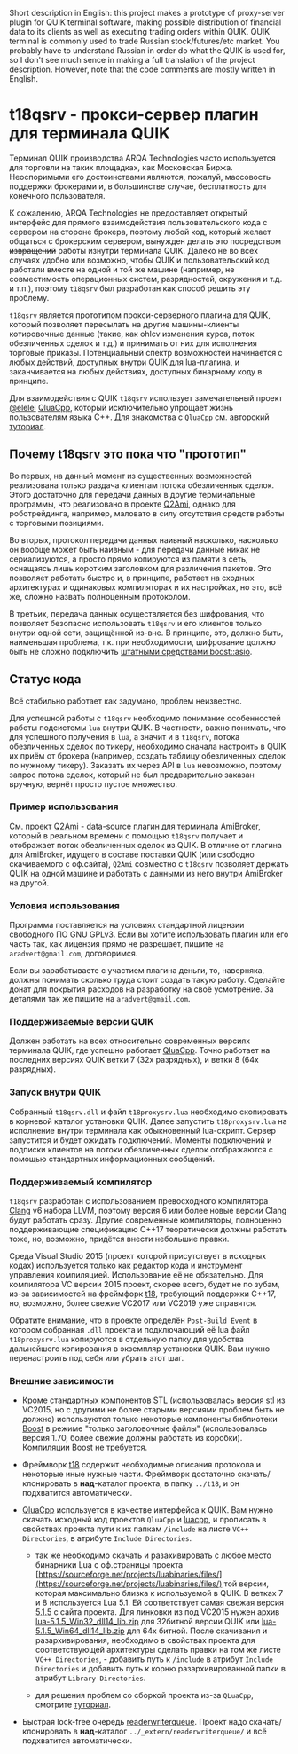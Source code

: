 Short description in English: this project makes a prototype of proxy-server plugin for QUIK terminal software, making possible distribution of financial data to its clients as well as executing trading orders within QUIK. QUIK terminal is commonly used to trade Russian stock/futures/etc market. You probably have to understand Russian in order do what the QUIK is used for, so I don't see much sence in making a full translation of the project description. However, note that the code comments are mostly written in English.

# t18qsrv - прокси-сервер плагин для терминала QUIK 

Терминал QUIK производства ARQA Technologies часто используется для торговли на таких площадках, как Московская Биржа. Неоспоримыми его достоинствами являются, пожалуй, массовость поддержки брокерами и, в большинстве случае, бесплатность для конечного пользователя.

К сожалению, ARQA Technologies не предоставляет открытый интерфейс для прямого взаимодействия пользовательского кода с сервером на стороне брокера, поэтому любой код, который желает общаться с брокерским сервером, вынужден делать это посредством ~~извращений~~ работы изнутри терминала QUIK. Далеко не во всех случаях удобно или возможно, чтобы QUIK и пользовательский код работали вместе на одной и той же машине (например, не совместимость операционных систем, разрядностей, окружения и т.д. и т.п.), поэтому `t18qsrv` был разработан как способ решить эту проблему.

 `t18qsrv` является прототипом прокси-серверного плагина для QUIK, который позволяет пересылать на другие машины-клиенты котировочные данные (такие, как ohlcv изменения курса, поток обезличенных сделок и т.д.) и принимать от них для исполнения торговые приказы. Потенциальный спектр возможностей начинается с любых действий, доступных внутри QUIK для lua-плагина, и заканчивается на любых действиях, доступных бинарному коду в принципе.

Для взаимодействия с QUIK `t18qsrv` использует замечательный проект [@elelel](https://github.com/elelel/) [QluaCpp](https://github.com/elelel/qluacpp), который исключительно упрощает жизнь пользователям языка С++. Для знакомства с `QluaCpp` см. авторский [туториал](https://github.com/elelel/qluacpp-tutorial).

## Почему t18qsrv это пока что "прототип"

Во первых, на данный момент из существенных возможностей реализована только раздача клиентам потока обезличенных сделок. Этого достаточно для передачи данных в другие терминальные программы, что реализовано в проекте [Q2Ami](https://github.com/Arech/Q2Ami),
 однако для роботрейдинга, например, маловато в силу отсутствия средств работы с торговыми позициями.

Во вторых, протокол передачи данных наивный насколько, насколько он вообще может быть наивным - для передачи данные никак не сериализуются, а просто прямо копируются из памяти в сеть, оснащаясь лишь коротким заголовком для различения пакетов. Это позволяет работать быстро и, в принципе, работает на сходных архитектурах и одинаковых компиляторах и их настройках, но это, всё же, сложно назвать полноценным протоколом.

В третьих, передача данных осуществляется без шифрования, что позволяет безопасно использовать `t18qsrv` и его клиентов только внутри одной сети, защищённой из-вне. В принципе, это, должно быть, наименьшая проблема, т.к. при необходимости, шифрование должно быть не сложно подключить [штатными средствами boost::asio](https://www.boost.org/doc/libs/1_70_0/doc/html/boost_asio/overview/ssl.html).

## Статус кода

Всё стабильно работает как задумано, проблем неизвестно.

Для успешной работы с `t18qsrv` необходимо понимание особенностей работы подсистемы `lua` внутри QUIK. В частности, важно понимать, что для успешного получения в `lua`, а значит и в `t18qsrv`, потока обезличенных сделок по тикеру, необходимо сначала настроить в QUIK их приём от брокера (например, создать таблицу обезличенных сделок по нужному тикеру). Заказать их через API в `lua` невозможно, поэтому запрос потока сделок, который не был предварительно заказан вручную, вернёт просто пустое множество.

### Пример использования

См. проект [Q2Ami](https://github.com/Arech/Q2Ami) - data-source плагин для терминала AmiBroker, который в реальном времени с помощью `t18qsrv` получает и отображает поток обезличенных сделок из QUIK. В отличие от плагина для AmiBroker, идущего в составе поставки QUIK (или свободно скачиваемого с оф.сайта), `Q2Ami` совместно с `t18qsrv` позволяет держать QUIK на одной машине и работать с данными из него внутри AmiBroker на другой.

### Условия использования

Программа поставляется на условиях стандартной лицензии свободного ПО GNU GPLv3. Если вы хотите использовать плагин или его часть так, как лицензия прямо не разрешает, пишите на `aradvert@gmail.com`, договоримся.

Если вы зарабатываете с участием плагина деньги, то, наверняка, должны понимать сколько труда стоит создать такую работу. Сделайте донат для покрытия расходов на разработку на своё усмотрение. За деталями так же пишите на `aradvert@gmail.com`.

### Поддерживаемые версии QUIK

Должен работать на всех относительно современных версиях терминала QUIK, где успешно работает [QluaCpp](https://github.com/elelel/qluacpp). Точно работает на последних версиях QUIK ветки 7 (32х разрядных), и ветки 8 (64х разрядных).

### Запуск внутри QUIK

Собранный `t18qsrv.dll` и файл `t18proxysrv.lua` необходимо скопировать в корневой каталог установки QUIK. Далее запустить `t18proxysrv.lua` на исполнение внутри терминала как обыкновенный lua-скрипт. Сервер запустится и будет ожидать подключений. Моменты подключений и подписки клиентов на потоки обезличенных сделок отображаются с помощью стандартных информационных сообщений.

### Поддерживаемый компилятор

`t18qsrv` разработан с использованием превосходного компилятора [Clang](https://clang.llvm.org/) v6 набора LLVM, поэтому версия 6 или более новые версии Сlang будут работать сразу. Другие современные компиляторы, полноценно поддерживающие спецификацию С++17 теоретически должны работать тоже, но, возможно, придётся внести небольшие правки.

Среда Visual Studio 2015 (проект которой присутствует в исходных кодах) используется только как редактор кода и инструмент управления компиляцией. Использование её не обязательно. Для компилятора VC версии 2015 проект, скорее всего, будет не по зубам, из-за зависимостей на фреймфорк [t18](https://github.com/Arech/t18), требующий поддержки С++17, но, возможно, более свежие VC2017 или VC2019 уже справятся.

Обратите внимание, что в проекте определён `Post-Build Event` в котором собранная `.dll` проекта и подключающий её lua файл `t18proxysrv.lua` копируются в отдельную папку для удобства дальнейшего копирования в экземпляр установки QUIK. Вам нужно перенастроить под себя или убрать этот шаг.

### Внешние зависимости

- Кроме стандартных компонентов STL (использовалась версия stl из VC2015, но с другими не более старыми версиями проблем быть не должно)  используются только некоторые компоненты библиотеки [Boost](https://www.boost.org/) в режиме "только заголовочные файлы" (использовалась версия 1.70, более свежие должны работать из коробки). Компиляции Boost не требуется.

- Фреймворк [t18](https://github.com/Arech/t18) содержит необходимые описания протокола и некоторые иные нужные части. Фреймворк достаточно скачать/клонировать в __над__-каталог проекта, в папку `../t18`, и он подхватится автоматически.

- [QluaCpp](https://github.com/elelel/qluacpp) используется в качестве интерфейса к QUIK. Вам нужно скачать исходный код проектов `QluaCpp` и [luacpp](https://github.com/elelel/luacpp), и прописать в свойствах проекта пути к их папкам `/include` на листе `VC++ Directories`, в атрибуте `Include Directories`.

  - так же необходимо скачать и разахивировать с любое место  бинарники Lua c оф.страницы проекта [https://sourceforge.net/projects/luabinaries/files/](https://sourceforge.net/projects/luabinaries/files/) той версии, которая максимально близка к используемой в QUIK. В ветках 7 и 8 используется Lua 5.1. Ей соответствует самая свежая версия [5.1.5](https://sourceforge.net/projects/luabinaries/files/5.1.5/Windows%20Libraries/Dynamic/) с сайта проекта. Для линковки из под VC2015 нужен архив [lua-5.1.5_Win32_dll14_lib.zip](https://sourceforge.net/projects/luabinaries/files/5.1.5/Windows%20Libraries/Dynamic/lua-5.1.5_Win32_dll14_lib.zip/download) для 32битной версии QUIK или [lua-5.1.5_Win64_dll14_lib.zip](https://sourceforge.net/projects/luabinaries/files/5.1.5/Windows%20Libraries/Dynamic/lua-5.1.5_Win64_dll14_lib.zip/download) для 64х битной. После скачивания и разархивирования, необходимо в свойствах проекта для соответствующей архитектуры сделать правки на том же листе `VC++ Directories`, - добавить путь к `/include` в атрибут `Include Directories` и добавить путь к корню разархивированной папки в атрибут `Library Directories`.

  -  для решения проблем со сборкой проекта из-за `QLuaCpp`, смотрите [туториал](https://github.com/elelel/qluacpp-tutorial/tree/master/basic_tutorial).

- Быстрая lock-free очередь [readerwriterqueue](https://github.com/cameron314/readerwriterqueue). Проект надо скачать/клонировать в __над__-каталог `../_extern/readerwriterqueue/` и всё подхватится автоматически.
